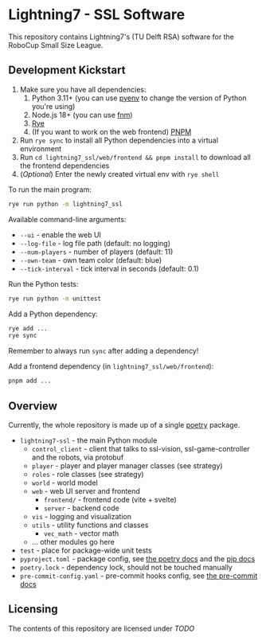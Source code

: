 # Lightning7 - SSL Software

This repository contains Lightning7's (TU Delft RSA) software for the RoboCup Small Size League.

## Development Kickstart

1. Make sure you have all dependencies:
   1. Python 3.11+ (you can use [pyenv](https://github.com/pyenv/pyenv) to change the version of Python you're using)
   2. Node.js 18+ (you can use [fnm](https://github.com/Schniz/fnm))
   3. [Rye](https://rye-up.com/guide/installation)
   4. (If you want to work on the web frontend) [PNPM](https://pnpm.io/installation)
2. Run `rye sync` to install all Python dependencies into a virtual environment
3. Run `cd lightning7_ssl/web/frontend && pnpm install` to download all the frontend dependencies
4. (*Optional*) Enter the newly created virtual env with `rye shell`

To run the main program:
```bash
rye run python -m lightning7_ssl
```

Available command-line arguments:
 - `--ui` - enable the web UI
 - `--log-file` - log file path (default: no logging)
 - `--num-players` - number of players (default: 11)
 - `--own-team` - own team color (default: blue)
 - `--tick-interval` - tick interval in seconds (default: 0.1)

Run the Python tests:
```bash
rye run python -m unittest
```

Add a Python dependency:
```bash
rye add ...
rye sync
```

Remember to always run `sync` after adding a dependency!

Add a frontend dependency (in `lightning7_ssl/web/frontend`):
```bash
pnpm add ...
```


## Overview

Currently, the whole repository is made up of a single [poetry](https://python-poetry.org/) package.

 - `lightning7-ssl` - the main Python module
   - `control_client` - client that talks to ssl-vision, ssl-game-controller and the robots, via protobuf
   - `player` - player and player manager classes (see strategy)
   - `roles` - role classes (see strategy)
   - `world` - world model
   - `web` - web UI server and frontend
     - `frontend/` - frontend code (vite + svelte)
     - `server` - backend code
   - `vis` - logging and visualization
   - `utils` - utility functions and classes
     - `vec_math` - vector math
   - ... other modules go here
 - `test` - place for package-wide unit tests
 - `pyproject.toml` - package config, see [the poetry docs](https://python-poetry.org/docs/pyproject/) and the [pip docs](https://pip.pypa.io/en/stable/reference/build-system/pyproject-toml/)
 - `poetry.lock` - dependency lock, should not be touched manually
 - `pre-commit-config.yaml` - pre-commit hooks config, see [the pre-commit docs](https://pre-commit.com/)

## Licensing

The contents of this repository are licensed under *TODO*
